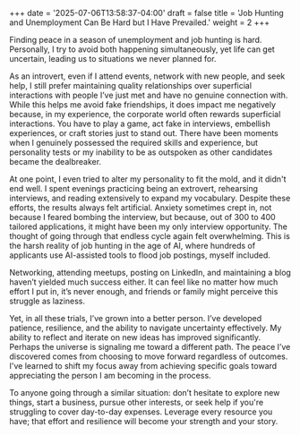 +++
date = '2025-07-06T13:58:37-04:00'
draft = false
title = 'Job Hunting and Unemployment Can Be Hard but I Have Prevailed.'
weight = 2
+++

Finding peace in a season of unemployment and job hunting is hard. Personally, I try to avoid both happening
simultaneously, yet life can get uncertain, leading us to situations we never planned for.

As an introvert, even if I attend events, network with new people, and seek help, I still prefer maintaining quality
relationships over superficial interactions with people I’ve just met and have no genuine connection with. While this
helps me avoid fake friendships, it does impact me negatively because, in my experience, the corporate world often
rewards superficial interactions. You have to play a game, act fake in interviews, embellish experiences, or craft
stories just to stand out. There have been moments when I genuinely possessed the required skills and experience, but
personality tests or my inability to be as outspoken as other candidates became the dealbreaker.

At one point, I even tried to alter my personality to fit the mold, and it didn't end well. I spent evenings practicing
being an extrovert, rehearsing interviews, and reading extensively to expand my vocabulary. Despite these efforts, the
results always felt artificial. Anxiety sometimes crept in, not because I feared bombing the interview, but because, out
of 300 to 400 tailored applications, it might have been my only interview opportunity. The thought of going through that
endless cycle again felt overwhelming. This is the harsh reality of job hunting in the age of AI, where hundreds of
applicants use AI-assisted tools to flood job postings, myself included.

Networking, attending meetups, posting on LinkedIn, and maintaining a blog haven’t yielded much success either. It can
feel like no matter how much effort I put in, it’s never enough, and friends or family might perceive this struggle as
laziness.

Yet, in all these trials, I’ve grown into a better person. I’ve developed patience, resilience, and the ability to
navigate uncertainty effectively. My ability to reflect and iterate on new ideas has improved significantly. Perhaps the
universe is signaling me toward a different path. The peace I’ve discovered comes from choosing to move forward
regardless of outcomes. I've learned to shift my focus away from achieving specific goals toward appreciating the person
I am becoming in the process.

To anyone going through a similar situation: don’t hesitate to explore new things, start a business, pursue other
interests, or seek help if you're struggling to cover day-to-day expenses. Leverage every resource you have; that effort
and resilience will become your strength and your story.